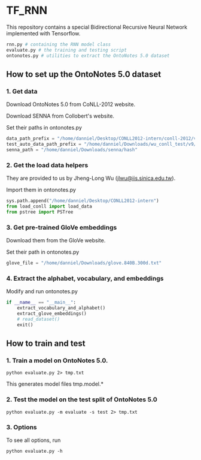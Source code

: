 # TF_RNN
This repository contains a special Bidirectional Recursive Neural Network implemented with Tensorflow.
```python
rnn.py # containing the RNN model class
evaluate.py # the training and testing script
ontonotes.py # utilities to extract the OntoNotes 5.0 dataset
```

## How to set up the OntoNotes 5.0 dataset
### 1. Get data

Download OntoNotes 5.0 from CoNLL-2012 website.

Download SENNA from Collobert's website.

Set their paths in ontonotes.py
```python
data_path_prefix = "/home/danniel/Desktop/CONLL2012-intern/conll-2012/v4/data"
test_auto_data_path_prefix = "/home/danniel/Downloads/wu_conll_test/v9/data"
senna_path = "/home/danniel/Downloads/senna/hash"
```

### 2. Get the load data helpers

They are provided to us by Jheng-Long Wu (jlwu@iis.sinica.edu.tw).

Import them in ontonotes.py
```python
sys.path.append("/home/danniel/Desktop/CONLL2012-intern")
from load_conll import load_data
from pstree import PSTree
```

### 3. Get pre-trained GloVe embeddings 

Download them from the GloVe website.

Set their path in ontonotes.py
```python
glove_file = "/home/danniel/Downloads/glove.840B.300d.txt"
```

### 4. Extract the alphabet, vocabulary, and embeddings

Modify and run ontonotes.py
```python
if __name__ == "__main__":
    extract_vocabulary_and_alphabet()
    extract_glove_embeddings()
    # read_dataset()
    exit()
```

## How to train and test
### 1. Train a model on OntoNotes 5.0.

```
python evaluate.py 2> tmp.txt
```
This generates model files tmp.model.*

### 2. Test the model on the test split of OntoNotes 5.0

```
python evaluate.py -m evaluate -s test 2> tmp.txt
```

### 3. Options

To see all options, run
```
python evaluate.py -h
```
